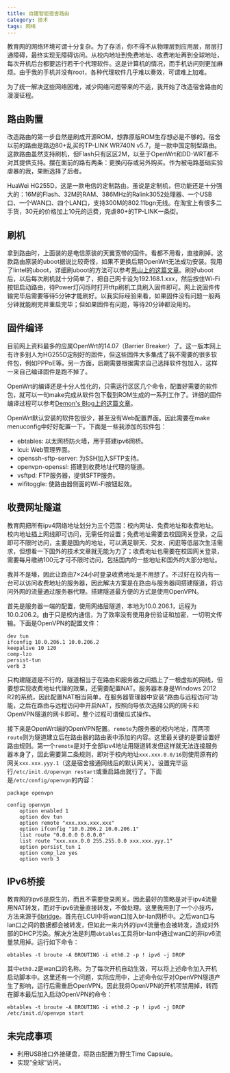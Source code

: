 ```yaml
---
title: 自建智能宿舍路由
category: 技术
tags: 网络
---
```


教育网的网络环境可谓十分复杂。为了存活，你不得不从物理层到应用层，层层打通障碍，最终实现无障碍访问。从校内地址到免费地址、收费地址再到全球地址，每次开机后台都要运行若干个代理软件。这是计算机的情况，而手机访问则更加麻烦。由于我的手机并没有root，各种代理软件几乎难以奏效，可谓难上加难。

为了统一解决这些网络困难，减少网络问题带来的不适，我开始了改造宿舍路由的漫漫征程。

路由购置
----
改造路由的第一步自然是刷成开源ROM，想靠原版ROM生存想必是不够的。宿舍以前的路由是路边80+乱买的TP-LINK WR740N v5.7，是一款中国定制型路由。这款路由虽然支持刷机，但Flash只有区区2M，以至于OpenWrt和DD-WRT都不对其提供支持。摆在面前的路有两条：更换闪存或另外购买。作为被电路基础实验虐暴的我，果断选择了后者。

HuaWei HG255D，这是一款电信的定制路由。虽说是定制机，但功能还是十分强大的：16M的Flash、32M的RAM、386MHz的Ralink3052处理器、一个USB口、一个WAN口、四个LAN口，支持300M的802.11bgn无线。在淘宝上有很多二手货，30元的价格加上10元的运费，完虐80+的TP-LINK一条街。

刷机
----
拿到路由时，上面装的是电信原装的天翼宽带的固件。看都不用看，直接刷掉。这款路由原装的uboot据说比较奇怪，如果不更换后期OpenWrt无法成功安装。我用了lintel的uboot，详细刷uboot的方法可以参考[恩山上的这篇文章](http://www.right.com.cn/forum/thread-103361-1-1.html)。刷好uboot后，以后每次刷机就十分简单了，把自己网卡设为192.168.1.xxx，然后按住Wi-Fi按钮启动路由，待Power灯闪烁时打开tftp刷机工具刷入固件即可。网上说固件传输完毕后需要等待5分钟才能刷好。以我实际经验来看，如果固件没有问题一般两分钟就能刷完并重启完毕；但如果固件有问题，等待20分钟都没用的。

固件编译
--------
目前网上资料最多的应属OpenWrt的14.07（Barrier Breaker）了。这一版本网上有许多别人为HG255D定制好的固件，但这些固件大多集成了我不需要的很多软件包，例如PPPoE等。另一方面，后期需要根据需求自己选择软件包加入，这样一来自己编译固件是跑不掉了。

OpenWrt的编译还是十分人性化的，只需运行区区几个命令，配置好需要的软件包，就可以一句make完成从软件包下载到ROM生成的一系列工作了。详细的固件编译过程可以参考[Demon's Blog上的这篇文章](http://demon.tw/hardware/hg255d-compile-openwrt-barrier-breaker.html)。

OpenWrt默认安装的软件包很少，甚至没有Web配置界面。因此需要在make menuconfig中好好配置一下。下面是一些我添加的软件包：

* ebtables: 以太网桥防火墙，用于搭建ipv6网桥。
* lcui: Web管理界面。
* openssh-sftp-server: 为SSH加入SFTP支持。
* openvpn-openssl: 搭建到收费地址代理的隧道。
* vsftpd: FTP服务器，提供SFTP服务。
* wifitoggle: 使路由器侧面的Wi-Fi按钮起效。

收费网址隧道
------------
教育网把所有ipv4网络地址划分为三个范围：校内网址、免费地址和收费地址。校内地址插上网线即可访问，无需任何设置；免费地址需要去校园网关登录，之后即可不限时访问，主要是国内的地址，可以满足聊天、交友、闲逛等低层次生活需求，但想看一下国外的技术文章就无能为力了；收费地址也需要在校园网关登录，需要每月缴纳100元才可不限时访问，包括国内的一些地址和国外的大部分地址。

我并不是壕，因此让路由7×24小时登录收费地址是不用想了。不过好在校内有一台可以访问收费地址的服务器，因此解决方案是在路由与服务器间搭建隧道，将访问外网的流量通过服务器代理。搭建隧道最方便的方式是使用OpenVPN。

首先是服务器一端的配置，使用网络层隧道，本地为10.0.206.1，远程为10.0.206.2。由于只是校内通信，为了效率没有使用身份验证和加密，一切明文传输。下面是OpenVPN的配置文件：

~~~~
dev tun
ifconfig 10.0.206.1 10.0.206.2
keepalive 10 120
comp-lzo
persist-tun
verb 3
~~~~

只构建隧道是不行的，隧道相当于在路由和服务器之间插上了一根虚拟的网线，但要想实现收费地址代理的效果，还需要配置NAT。服务器本身是Windows 2012 R2的系统，因此配置NAT相当简单，在服务器管理器中安装“路由与远程访问”功能，之后在路由与远程访问中开启NAT，按照向导依次选择公网的网卡和OpenVPN隧道的网卡即可。整个过程可谓傻瓜式操作。

接下来是OpenWrt端的OpenVPN配置。`remote`为服务器的校内地址，而两项`route`则为隧道建立后在路由器的路由表中添加的内容。这里最关键的是要设置好路由规则。第一个`remote`是对于全部ipv4地址用隧道转发但这样就无法连接服务器本身了，因此需要第二条规则，即对于校内地址`xxx.xxx.0.0/16`则使用原有的网关`xxx.xxx.yyy.1`（这是宿舍接通网线后的默认网关）。设置完毕运行`/etc/init.d/openvpn restart`或重启路由就行了。下面是`/etc/config/openvpn`的内容：

~~~~
package openvpn

config openvpn
    option enabled 1
    option dev tun
    option remote "xxx.xxx.xxx.xxx"
    option ifconfig "10.0.206.2 10.0.206.1"
    list route "0.0.0.0 0.0.0.0"
    list route "xxx.xxx.0.0 255.255.0.0 xxx.xxx.yyy.1"
    option persist_tun 1
    option comp_lzo yes
    option verb 3
~~~~

IPv6桥接
--------
教育网的ipv6是原生的，而且不需要登录网关。因此最好的策略是对于ipv4流量用NAT转发，而对于ipv6流量直接转发，不做处理。这里我用到了一个小技巧，方法来源于[6bridge](https://wiki.tuna.tsinghua.edu.cn/openwrt/6bridge)。首先在LCUI中将wan口加入br-lan网桥中。之后wan口与lan口之间的数据都会被转发，但如此一来内外的ipv4流量也会被转发，造成对外部的DHCP污染。解决方法是利用`ebtables`工具将br-lan中通过wan口的非ipv6流量禁用掉。运行如下命令：

~~~~
ebtables -t broute -A BROUTING -i eth0.2 -p ! ipv6 -j DROP
~~~~

其中`eth0.2`是wan口的名称。为了每次开机自动生效，可以将上述命令加入开机启动脚本中。这里还有一个问题，实际应用中，上述命令似乎对OpenVPN隧道产生了影响，运行后需重启OpenVPN。因此我将OpenVPN的开机项禁用掉，转而在脚本最后加入启动OpenVPN的命令：

~~~~
ebtables -t broute -A BROUTING -i eth0.2 -p ! ipv6 -j DROP
/etc/init.d/openvpn start
~~~~

未完成事项
----------
* 利用USB接口外接硬盘，将路由配置为野生Time Capsule。
* 实现“全球”访问。
